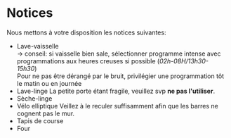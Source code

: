 # Notices

Nous mettons à votre disposition les notices suivantes:  
- Lave-vaisselle  
→ conseil: si vaisselle bien sale, sélectionner programme intense avec programmations aux heures creuses si possible (*02h-08H/13h30-15h30*)  
Pour ne pas être dérangé par le bruit, privilégier une programmation tôt le matin ou en journée
- Lave-linge 
La petite porte étant fragile, veuillez svp **ne pas l'utiliser**.
- Sèche-linge
- Vélo elliptique 
Veillez à le reculer suffisamment afin que les barres ne cognent pas le mur.
- Tapis de course
- Four